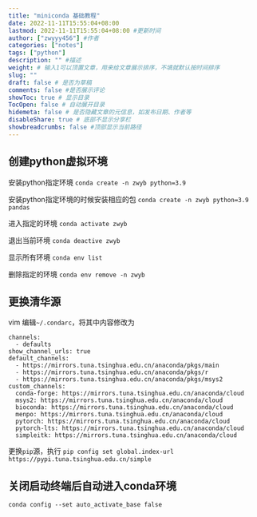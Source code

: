 ```yaml
---
title: "miniconda 基础教程"
date: 2022-11-11T15:55:04+08:00
lastmod: 2022-11-11T15:55:04+08:00 #更新时间
author: ["zwyyy456"] #作者
categories: ["notes"]
tags: ["python"]
description: "" #描述
weight: # 输入1可以顶置文章，用来给文章展示排序，不填就默认按时间排序
slug: ""
draft: false # 是否为草稿
comments: false #是否展示评论
showToc: true # 显示目录
TocOpen: false # 自动展开目录
hidemeta: false # 是否隐藏文章的元信息，如发布日期、作者等
disableShare: true # 底部不显示分享栏
showbreadcrumbs: false #顶部显示当前路径
---
```

## 创建python虚拟环境
安装python指定环境
`conda create -n zwyb python=3.9`

安装python指定环境的时候安装相应的包
`conda create -n zwyb python=3.9 pandas`

进入指定的环境
`conda activate zwyb`

退出当前环境
`conda deactive zwyb`

显示所有环境
`conda env list`

删除指定的环境
`conda env remove -n zwyb`

## 更换清华源
vim 编辑`~/.condarc`，将其中内容修改为
```
channels:
  - defaults
show_channel_urls: true
default_channels:
  - https://mirrors.tuna.tsinghua.edu.cn/anaconda/pkgs/main
  - https://mirrors.tuna.tsinghua.edu.cn/anaconda/pkgs/r
  - https://mirrors.tuna.tsinghua.edu.cn/anaconda/pkgs/msys2
custom_channels:
  conda-forge: https://mirrors.tuna.tsinghua.edu.cn/anaconda/cloud
  msys2: https://mirrors.tuna.tsinghua.edu.cn/anaconda/cloud
  bioconda: https://mirrors.tuna.tsinghua.edu.cn/anaconda/cloud
  menpo: https://mirrors.tuna.tsinghua.edu.cn/anaconda/cloud
  pytorch: https://mirrors.tuna.tsinghua.edu.cn/anaconda/cloud
  pytorch-lts: https://mirrors.tuna.tsinghua.edu.cn/anaconda/cloud
  simpleitk: https://mirrors.tuna.tsinghua.edu.cn/anaconda/cloud
```

更换`pip`源，执行
`pip config set global.index-url https://pypi.tuna.tsinghua.edu.cn/simple`

## 关闭启动终端后自动进入conda环境
`conda config --set auto_activate_base false`


